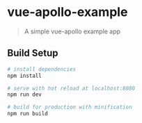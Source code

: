 # vue-apollo-example

> A simple vue-apollo example app

## Build Setup
``` bash
# install dependencies
npm install

# serve with hot reload at localhost:8080
npm run dev

# build for production with minification
npm run build
```
